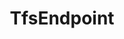---
optionsClassName: TfsEndpointOptions
optionsClassFullName: MigrationTools.Endpoints.TfsEndpointOptions
configurationSamples: []
description: missng XML code comments
className: TfsEndpoint
typeName: Endpoints
architecture: v2
options: []
status: missng XML code comments
processingTarget: missng XML code comments
classFile: /src/MigrationTools.Clients.AzureDevops.ObjectModel/Endpoints/TfsEndpoint.cs
optionsClassFile: /src/MigrationTools.Clients.AzureDevops.ObjectModel/Endpoints/TfsEndpointOptions.cs

redirectFrom: []
layout: reference
toc: true
permalink: /Reference/v2/Endpoints/TfsEndpoint/
title: TfsEndpoint
categories:
- Endpoints
- v2
topics:
- topic: notes
  path: ../../../../../docs/Reference/v2/Endpoints/TfsEndpoint-notes.md
  exists: false
  markdown: ''
- topic: introduction
  path: ../../../../../docs/Reference/v2/Endpoints/TfsEndpoint-introduction.md
  exists: false
  markdown: ''

---